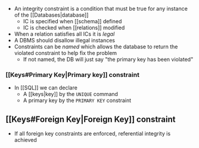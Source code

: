 - An integrity constraint is a condition that must be true for any instance of the [[Databases|database]]
	- IC is specified when [[schema]] defined
	- IC is checked when [[relations]] modified
- When a relation satisfies all ICs it is *legal*
- A DBMS should disallow illegal instances
- Constraints can be *named* which allows the database to return the violated constraint to help fix the problem
	- If not named, the DB will just say "the primary key has been violated"

### [[Keys#Primary Key|Primary key]] constraint
- In [[SQL]] we can declare
	- A [[keys|key]] by the `UNIQUE` command
	- A primary key by the `PRIMARY KEY` constraint

## [[Keys#Foreign Key|Foreign Key]] constraint
- If all foreign key constraints are enforced, referential integrity is achieved
